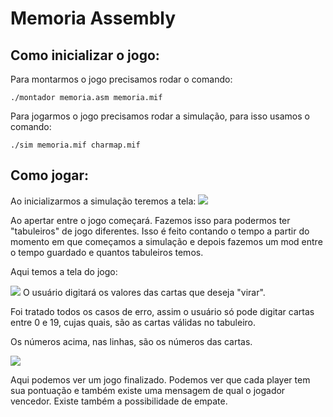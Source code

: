 # Memoria Assembly

## Como inicializar o jogo:
Para montarmos o jogo precisamos rodar o comando:
```
./montador memoria.asm memoria.mif
```

Para jogarmos o jogo precisamos rodar a simulação, para isso usamos o comando:
```
./sim memoria.mif charmap.mif
```

## Como jogar:
Ao inicializarmos a simulação teremos a tela:
![](https://i.imgur.com/els98rx.png)

Ao apertar entre o jogo começará. Fazemos isso para podermos ter "tabuleiros" de jogo diferentes. Isso é feito contando o tempo a partir do momento em que começamos a simulação e depois fazemos um mod entre o tempo guardado e quantos tabuleiros temos.

Aqui temos a tela do jogo:

![](https://i.imgur.com/S84rkWC.png)
O usuário digitará os valores das cartas que deseja "virar".

Foi tratado todos os casos de erro, assim o usuário só pode digitar cartas entre 0 e 19, cujas quais, são as cartas válidas no tabuleiro.

Os números acima, nas linhas, são os números das cartas.

![](https://i.imgur.com/E9SyFP4.png)

Aqui podemos ver um jogo finalizado. Podemos ver que cada player tem sua pontuação e também existe uma mensagem de qual o jogador vencedor. Existe também a possibilidade de empate.
